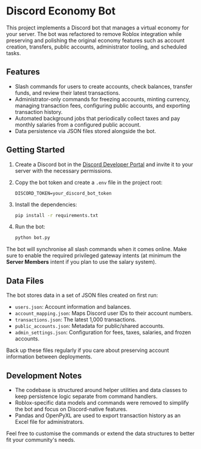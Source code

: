 # Discord Economy Bot

This project implements a Discord bot that manages a virtual economy for your
server. The bot was refactored to remove Roblox integration while preserving
and polishing the original economy features such as account creation, transfers,
public accounts, administrator tooling, and scheduled tasks.

## Features

- Slash commands for users to create accounts, check balances, transfer funds,
  and review their latest transactions.
- Administrator-only commands for freezing accounts, minting currency, managing
  transaction fees, configuring public accounts, and exporting transaction
  history.
- Automated background jobs that periodically collect taxes and pay monthly
  salaries from a configured public account.
- Data persistence via JSON files stored alongside the bot.

## Getting Started

1. Create a Discord bot in the [Discord Developer Portal](https://discord.com/developers/applications)
   and invite it to your server with the necessary permissions.
2. Copy the bot token and create a `.env` file in the project root:

   ```env
   DISCORD_TOKEN=your_discord_bot_token
   ```

3. Install the dependencies:

   ```bash
   pip install -r requirements.txt
   ```

4. Run the bot:

   ```bash
   python bot.py
   ```

The bot will synchronise all slash commands when it comes online. Make sure to
enable the required privileged gateway intents (at minimum the **Server
Members** intent if you plan to use the salary system).

## Data Files

The bot stores data in a set of JSON files created on first run:

- `users.json`: Account information and balances.
- `account_mapping.json`: Maps Discord user IDs to their account numbers.
- `transactions.json`: The latest 1,000 transactions.
- `public_accounts.json`: Metadata for public/shared accounts.
- `admin_settings.json`: Configuration for fees, taxes, salaries, and frozen
  accounts.

Back up these files regularly if you care about preserving account information
between deployments.

## Development Notes

- The codebase is structured around helper utilities and data classes to keep
  persistence logic separate from command handlers.
- Roblox-specific data models and commands were removed to simplify the bot and
  focus on Discord-native features.
- Pandas and OpenPyXL are used to export transaction history as an Excel file
  for administrators.

Feel free to customise the commands or extend the data structures to better fit
your community's needs.
